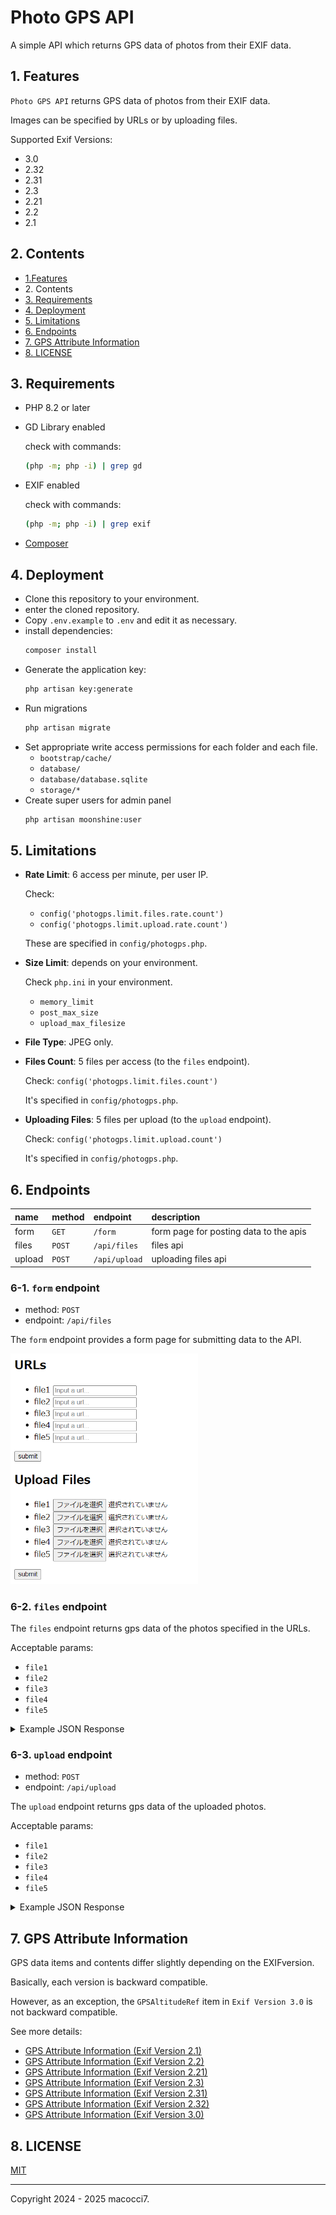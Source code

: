 # Photo GPS API

A simple API which returns GPS data of photos from their EXIF data.

## 1. Features

`Photo GPS API` returns GPS data of photos from their EXIF data.

Images can be specified by URLs or by uploading files.

Supported Exif Versions:

- 3.0
- 2.32
- 2.31
- 2.3
- 2.21
- 2.2
- 2.1

## 2. Contents

- [1.Features](#1-features)
- 2\. Contents
- [3. Requirements](#3-requirements)
- [4. Deployment](#4-deployment)
- [5. Limitations](#5-limitations)
- [6. Endpoints](#6-endpoints)
- [7. GPS Attribute Information](#7-gps-attribute-information)
- [8. LICENSE](#8-license)

## 3. Requirements

- PHP 8.2 or later
- GD Library enabled

  check with commands:
  ```bash
  (php -m; php -i) | grep gd
  ```

- EXIF enabled

  check with commands:
  ```bash
  (php -m; php -i) | grep exif
  ```

- [Composer](https://getcomposer.org/)

## 4. Deployment

- Clone this repository to your environment.
- enter the cloned repository.
- Copy `.env.example` to `.env` and edit it as necessary.
- install dependencies:
  ```bash
  composer install
  ```
- Generate the application key:
  ```bash
  php artisan key:generate
  ```
- Run migrations
  ```bash
  php artisan migrate
  ```
- Set appropriate write access permissions for each folder and each file.
  - `bootstrap/cache/`
  - `database/`
  - `database/database.sqlite`
  - `storage/*`
- Create super users for admin panel
   ```bash
   php artisan moonshine:user
   ```
## 5. Limitations

- **Rate Limit**: 6 access per minute, per user IP.

  Check:
  - `config('photogps.limit.files.rate.count')`
  - `config('photogps.limit.upload.rate.count')`

  These are specified in `config/photogps.php`.

- **Size Limit**: depends on your environment.

  Check `php.ini` in your environment.
  - `memory_limit`
  - `post_max_size`
  - `upload_max_filesize`

- **File Type**: JPEG only.
- **Files Count**: 5 files per access (to the `files` endpoint).

  Check: `config('photogps.limit.files.count')`

  It's specified in `config/photogps.php`.

- **Uploading Files**: 5 files per upload (to the `upload` endpoint).

  Check: `config('photogps.limit.upload.count')`

  It's specified in `config/photogps.php`.

## 6. Endpoints

|name|method|endpoint|description|
|:---|:---|:---|:---|
|form|`GET`|`/form`|form page for posting data to the apis|
|files|`POST`|`/api/files`|files api|
|upload|`POST`|`/api/upload`|uploading files api|

### 6-1. `form` endpoint

- method: `POST`
- endpoint: `/api/files`

The `form` endpoint provides a form page for submitting data to the API.

<img src="public/img/photo_gps_api_form.png" width="300" />

### 6-2. `files` endpoint

The `files` endpoint returns gps data of the photos specified in the URLs.

Acceptable params:
- `file1`
- `file2`
- `file3`
- `file4`
- `file5`

<details><summary>Example JSON Response</summary>

```json
[
	{
		"file": "http://macocci7.net/photo/gps/remote_fake_gps_001.jpg",
		"exif_version": "0300",
		"gps_data": {
			"GPSLatitudeRef": "N",
			"GPSLatitude": [
				"31/1",
				"34/1",
				"8083/1000"
			],
			"GPSLongitudeRef": "E",
			"GPSLongitude": [
				"35/1",
				"30/1",
				"5245/1000"
			],
			"GPSAltitudeRef": "3",
			"GPSAltitude": "42200/100",
			"GPSTimeStamp": [
				"2/1",
				"22/1",
				"14/1"
			],
			"GPSSpeedRef": "N",
			"GPSSpeed": "22778/1829",
			"GPSTrackRef": "M",
			"GPSTrack": "157243/2500",
			"GPSImgDirectionRef": "M",
			"GPSImgDirection": "195581/555",
			"GPSDestBearingRef": "M",
			"GPSDestBearing": "83632/603",
			"GPSDateStamp": "2018:03:31"
		},
		"is_error": false,
		"error_message": ""
	},
	{
		"file": "https://macocci7.net/photo/gps/remote_fake_gps_002.jpg",
		"exif_version": "0300",
		"gps_data": {
			"GPSLatitudeRef": "S",
			"GPSLatitude": [
				"20/1",
				"11/1",
				"20898/1000"
			],
			"GPSLongitudeRef": "W",
			"GPSLongitude": [
				"67/1",
				"35/1",
				"15808/1000"
			],
			"GPSAltitudeRef": "0",
			"GPSAltitude": "370000/100",
			"GPSTimeStamp": [
				"1/1",
				"31/1",
				"46/1"
			],
			"GPSSpeedRef": "M",
			"GPSSpeed": "100/1",
			"GPSTrackRef": "T",
			"GPSTrack": "143885/536",
			"GPSImgDirectionRef": "T",
			"GPSImgDirection": "115074/413",
			"GPSDestBearingRef": "T",
			"GPSDestBearing": "188418/689",
			"GPSDateStamp": "2015:06:07"
		},
		"is_error": false,
		"error_message": ""
	},
	{
		"file": "https://raw.githubusercontent.com/macocci7/PHP-PhotoGps/main/example/img/without_gps.jpg",
		"exif_version": null,
		"gps_data": [],
		"is_error": true,
		"error_message": "https://raw.githubusercontent.com/macocci7/PHP-PhotoGps/main/example/img/without_gps.jpg is not readable."
	}
]
```
</details>

### 6-3. `upload` endpoint

- method: `POST`
- endpoint: `/api/upload`

The `upload` endpoint returns gps data of the uploaded photos.

Acceptable params:
- `file1`
- `file2`
- `file3`
- `file4`
- `file5`

<details><summary>Example JSON Response</summary>

```json
[
	{
		"file": "miracle_north_intersection.jpg",
		"exif_version": "0300",
		"gps_data": {
			"GPSLatitudeRef": "N",
			"GPSLatitude": [
				"35/1",
				"52/1",
				"20491/1000"
			],
			"GPSLongitudeRef": "E",
			"GPSLongitude": [
				"139/1",
				"47/1",
				"830/1000"
			],
			"GPSAltitudeRef": "0",
			"GPSAltitude": "370/100"
		},
		"is_error": false,
		"error_message": ""
	},
	{
		"file": "sendai_snowman01.JPEG",
		"exif_version": "0300",
		"gps_data": {
			"GPSLatitudeRef": "N",
			"GPSLatitude": [
				"38/1",
				"15/1",
				"49902/1000"
			],
			"GPSLongitudeRef": "E",
			"GPSLongitude": [
				"140/1",
				"52/1",
				"15063/1000"
			],
			"GPSAltitudeRef": "0",
			"GPSAltitude": "4200/100"
		},
		"is_error": false,
		"error_message": ""
	},
	{
		"file": "without_gps.jpg",
		"exif_version": "0220",
		"gps_data": [],
		"is_error": false,
		"error_message": ""
	}
]
```
</details>

## 7. GPS Attribute Information

GPS data items and contents differ slightly depending on the EXIF ​​version.

Basically, each version is backward compatible.

However, as an exception, the `GPSAltitudeRef` item in `Exif Version 3.0` is not backward compatible.

See more details:

- [GPS Attribute Information (Exif Version 2.1)](public/docs/GpsAttrInfo.0210.md)
- [GPS Attribute Information (Exif Version 2.2)](public/docs/GpsAttrInfo.0220.md)
- [GPS Attribute Information (Exif Version 2.21)](public/docs/GpsAttrInfo.0221.md)
- [GPS Attribute Information (Exif Version 2.3)](public/docs/GpsAttrInfo.0230.md)
- [GPS Attribute Information (Exif Version 2.31)](public/docs/GpsAttrInfo.0231.md)
- [GPS Attribute Information (Exif Version 2.32)](public/docs/GpsAttrInfo.0232.md)
- [GPS Attribute Information (Exif Version 3.0)](public/docs/GpsAttrInfo.0300.md)

## 8. LICENSE

[MIT](LICENSE)

***

Copyright 2024 - 2025 macocci7.
